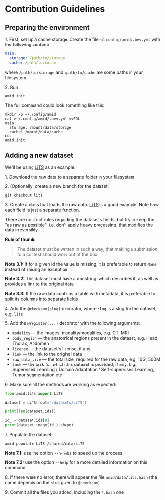 # Contribution Guidelines

## Preparing the environment

1\. First, set up a cache storage. Create the file `~/.config/amid/.bev.yml` with the following content:

```yaml
main:
  storage: /path/to/storage
  cache: /path/to/cache
```

where `/path/to/storage` and `/path/to/cache` are some paths in your filesystem.

2\. Run

```shell
amid init
```

The full command could look something like this:

```shell
mkdir -p ~/.config/amid
cat >~/.config/amid/.bev.yml <<EOL
main:
  storage: /mount/data/storage
  cache: /mount/data/cache
EOL
amid init
```

## Adding a new dataset

We'll be using [LiTS](https://github.com/neuro-ml/amid/blob/master/amid/lits.py) as an example.

1\. Download the raw data to a separate folder in your filesystem

2\. (Optionally) create a new branch for the dataset:

```shell
git checkout lits
```

3\. Create a class that loads the raw data. [LiTS](https://github.com/neuro-ml/amid/blob/master/amid/lits.py) is a good
   example. Note how each field is just a separate function.

   There are no strict rules regarding the dataset's fields, but try to keep the "as raw as possible", i.e. don't apply
   heavy processing, that modifies the data irreversibly.

**Rule of thumb:**

> The dataset must be written in such a way, that making a submission to a contest should work out of the box.

**Note 3.1:** If for a given id the value is missing, it is preferable to return `None` instead of raising an exception

**Note 3.2:** The dataset must have a docstring, which describes it, as well as provides a link to the original data

**Note 3.3:** If the raw data contains a table with metadata, it is preferable to split its columns into separate fields

4\. Add the `@checksum(slug)` decorator, where `slug` is a slug for the dataset, e.g. `lits`

5\. Add the `@register(...)` decorator with the following arguments:

- `modality` — the images' modality/modalities, e.g. CT, MRI
- `body_region` — the anatomical regions present in the dataset, e.g. Head, Thorax, Abdomen
- `license` — the dataset's license, if any
- `link` — the link to the original data
- `raw_data_size` — the total size, required for the raw data, e.g. 10G, 500M
- `task` — the task for which this dataset is provided, if any. E.g. Supervised Learning / Domain Adaptation /
  Self-supervised Learning, Tumor segmentation etc

6\. Make sure all the methods are working as expected:

```python
from amid.lits import LiTS

dataset = LiTS(root="/datasets/LiTS")

print(len(dataset.ids))

id_ = dataset.ids[0]
print(dataset.image(id_).shape)
```

7\. Populate the dataset:

```shell
amid populate LiTS /shared/data/LiTS
```

**Note 7.1:** use the option `--n-jobs` to speed up the process

**Note 7.2:** use the option `--help` for a more detailed information on this command

8\. If there were no error, there will appear the file `amid/data/lits.hash` (the name depends on the `slug` given
   to `@checksum`)

9\. Commit all the files you added, including the `*.hash` one
